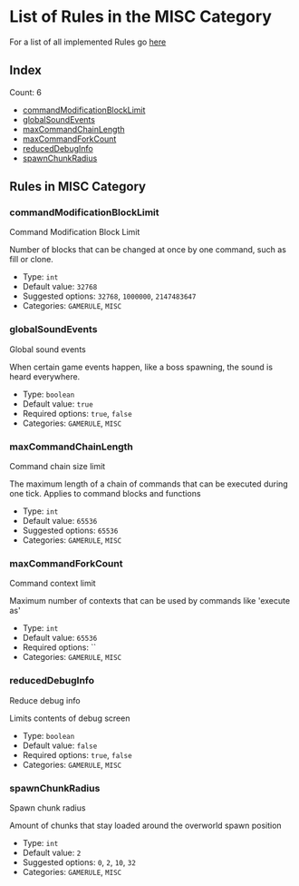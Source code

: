 # List of Rules in the MISC Category

For a list of all implemented Rules go [here](../README.md)
## Index
Count: 6
- [commandModificationBlockLimit](#commandmodificationblocklimit)
- [globalSoundEvents](#globalsoundevents)
- [maxCommandChainLength](#maxcommandchainlength)
- [maxCommandForkCount](#maxcommandforkcount)
- [reducedDebugInfo](#reduceddebuginfo)
- [spawnChunkRadius](#spawnchunkradius)

## Rules in MISC Category

### commandModificationBlockLimit
Command Modification Block Limit

Number of blocks that can be changed at once by one command, such as fill or clone.
- Type: `int`
- Default value: `32768`
- Suggested options: `32768`, `1000000`, `2147483647`
- Categories: `GAMERULE`, `MISC`

### globalSoundEvents
Global sound events

When certain game events happen, like a boss spawning, the sound is heard everywhere.
- Type: `boolean`
- Default value: `true`
- Required options: `true`, `false`
- Categories: `GAMERULE`, `MISC`

### maxCommandChainLength
Command chain size limit

The maximum length of a chain of commands that can be executed during one tick. Applies to command blocks and functions
- Type: `int`
- Default value: `65536`
- Suggested options: `65536`
- Categories: `GAMERULE`, `MISC`

### maxCommandForkCount
Command context limit

Maximum number of contexts that can be used by commands like 'execute as'
- Type: `int`
- Default value: `65536`
- Required options: ``
- Categories: `GAMERULE`, `MISC`

### reducedDebugInfo
Reduce debug info

Limits contents of debug screen
- Type: `boolean`
- Default value: `false`
- Required options: `true`, `false`
- Categories: `GAMERULE`, `MISC`

### spawnChunkRadius
Spawn chunk radius

Amount of chunks that stay loaded around the overworld spawn position
- Type: `int`
- Default value: `2`
- Suggested options: `0`, `2`, `10`, `32`
- Categories: `GAMERULE`, `MISC`
